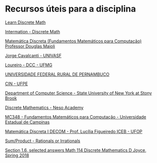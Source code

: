 # Recursos úteis para a disciplina

[Learn Discrete Math](https://calcworkshop.com/discrete-math/)

[Intermation - Discrete Math](https://www.youtube.com/playlist?list=PLxfrSxK7P38VHx7soDRSxmJd49xijfEiH)

[Matemática Discreta (Fundamentos Matemáticos para Computação)
Professor Douglas Maioli](https://www.youtube.com/playlist?list=PLrOyM49ctTx-HWypJVvn_zMO1o7oOAfVx)

[Jorge Cavalcanti - UNIVASF](http://www.univasf.edu.br/~jorge.cavalcanti/mat_disc_n.html)

[Loureiro - DCC - UFMG](https://homepages.dcc.ufmg.br/~loureiro/md.html)

[UNIVERSIDADE FEDERAL RURAL DE PERNAMBUCO](http://200.17.137.109:8081/novobsi/Members/silvana/matematica-discreta-2o-2015/listas-de-exercicios-2011/Resolucao-Lista%201.v02.pdf)

[CIN - UFPE](https://cin.ufpe.br/~mmdiscretacc/Materiais/Aulas%202013.1/Aula%20MP1.pdf)

[Department of Computer Science - State University of New York at Stony Brook](https://www3.cs.stonybrook.edu/~pramod.ganapathi/doc/discrete-mathematics/ProofTechniques.pdf)

[Discrete Mathematics - Neso Academy](https://www.youtube.com/playlist?list=PLBlnK6fEyqRhqJPDXcvYlLfXPh37L89g3)

[MC348 - Fundamentos Matemáticos para Computação - Universidade Estadual de Campinas](https://www.ic.unicamp.br/~rezende/lista-provas.pdf)

[Matemática Discreta I DECOM - Prof. Lucília Figueiredo ICEB - UFOP](http://www.decom.ufop.br/lucilia/md1/md1-ex09-sol.pdf)

[Sum/Product - Rationals or Irrationals](https://mathbitsnotebook.com/Algebra1/RatIrratNumbers/RNRationalSumProduct.html)

[Section 1.6, selected answers Math 114 Discrete Mathematics D Joyce, Spring 2018](http://math.clarku.edu/~djoyce/ma114/Sec16.pdf)